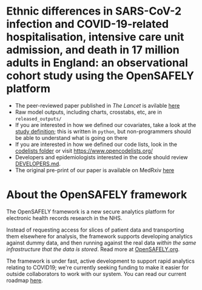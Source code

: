 # Ethnic differences in SARS-CoV-2 infection and COVID-19-related hospitalisation, intensive care unit admission, and death in 17 million adults in England: an observational cohort study using the OpenSAFELY platform

* The peer-reviewed paper published in _The Lancet_ is avilable [here](https://doi.org/10.1016/S0140-6736(21)00634-6) 
* Raw model outputs, including charts, crosstabs, etc, are in `released_outputs/`
* If you are interested in how we defined our covariates, take a look at the [study definition](analysis/study_definition.py); this is written in `python`, but non-programmers should be able to understand what is going on there
* If you are interested in how we defined our code lists, look in the [codelists folder](./codelists/) or visit https://www.opencodelists.org/
* Developers and epidemiologists interested in the code should review
[DEVELOPERS.md](docs/DEVELOPERS.md).
* The original pre-print of our paper is available on MedRxiv [here](https://www.medrxiv.org/content/10.1101/2020.09.22.20198754v1)

# About the OpenSAFELY framework

The OpenSAFELY framework is a new secure analytics platform for
electronic health records research in the NHS.

Instead of requesting access for slices of patient data and
transporting them elsewhere for analysis, the framework supports
developing analytics against dummy data, and then running against the
real data *within the same infrastructure that the data is stored*.
Read more at [OpenSAFELY.org](https://opensafely.org).

The framework is under fast, active development to support rapid
analytics relating to COVID19; we're currently seeking funding to make
it easier for outside collaborators to work with our system.  You can
read our current roadmap [here](ROADMAP.md).
